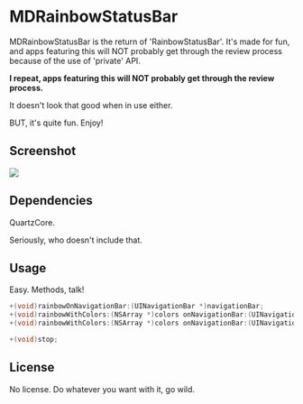 # MDRainbowStatusBar

MDRainbowStatusBar is the return of 'RainbowStatusBar'. It's made for fun, and apps featuring this will NOT probably get through the review process because of the use of 'private' API.

**I repeat, apps featuring this will NOT probably get through the review process.**

It doesn't look that good when in use either.

BUT, it's quite fun. Enjoy!

## Screenshot

[![](http://dumenci.me/storage/rsc.gif)](http://dumenci.me/storage/rsc.gif)

## Dependencies

QuartzCore.

Seriously, who doesn't include that.

## Usage

Easy. Methods, talk!

```objective-c
+(void)rainbowOnNavigationBar:(UINavigationBar *)navigationBar;
+(void)rainbowWithColors:(NSArray *)colors onNavigationBar:(UINavigationBar *)navigationBar;
+(void)rainbowWithColors:(NSArray *)colors onNavigationBar:(UINavigationBar *)navigationBar forDuration:(NSTimeInterval)duration;

+(void)stop;
```

## License

No license. Do whatever you want with it, go wild.
